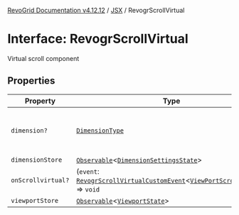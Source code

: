 [RevoGrid Documentation v4.12.12](README.md) / [JSX](Namespace.JSX.md) / RevogrScrollVirtual

# Interface: RevogrScrollVirtual

Virtual scroll component

## Properties

| Property | Type | Description | Defined in |
| ------ | ------ | ------ | ------ |
| `dimension?` | [`DimensionType`](TypeAlias.DimensionType.md) | Scroll dimension (`X` - `rgCol` or `Y` - `rgRow`) | [src/components.d.ts:2236](https://github.com/revolist/revogrid/blob/ecd92bead8bd3117a71a9fcab227f9b0f91c2edf/src/components.d.ts#L2236) |
| `dimensionStore` | [`Observable`](TypeAlias.Observable.md)\<[`DimensionSettingsState`](Interface.DimensionSettingsState.md)\> | Dimensions | [src/components.d.ts:2240](https://github.com/revolist/revogrid/blob/ecd92bead8bd3117a71a9fcab227f9b0f91c2edf/src/components.d.ts#L2240) |
| `onScrollvirtual?` | (`event`: [`RevogrScrollVirtualCustomEvent`](Interface.RevogrScrollVirtualCustomEvent.md)\<[`ViewPortScrollEvent`](TypeAlias.ViewPortScrollEvent.md)\>) => `void` | Scroll event | [src/components.d.ts:2244](https://github.com/revolist/revogrid/blob/ecd92bead8bd3117a71a9fcab227f9b0f91c2edf/src/components.d.ts#L2244) |
| `viewportStore` | [`Observable`](TypeAlias.Observable.md)\<[`ViewportState`](Interface.ViewportState.md)\> | Viewport | [src/components.d.ts:2248](https://github.com/revolist/revogrid/blob/ecd92bead8bd3117a71a9fcab227f9b0f91c2edf/src/components.d.ts#L2248) |

